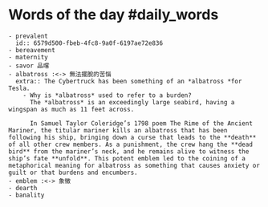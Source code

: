 # Words of the day #daily_words
	- prevalent
	  id:: 6579d500-fbeb-4fc8-9a0f-6197ae72e836
	- bereavement
	- maternity
	- savor 品嚐
	- albatross :<-> 無法擺脫的苦惱
	  extra:: The Cybertruck has been something of an *albatross *for Tesla.
		- Why is *albatross* used to refer to a burden?
		  The *albatross* is an exceedingly large seabird, having a wingspan as much as 11 feet across.
		  
		  In Samuel Taylor Coleridge’s 1798 poem The Rime of the Ancient Mariner, the titular mariner kills an albatross that has been following his ship, bringing down a curse that leads to the **death** of all other crew members. As a punishment, the crew hang the **dead bird** from the mariner’s neck, and he remains alive to witness the ship’s fate **unfold**. This potent emblem led to the coining of a metaphorical meaning for albatross as something that causes anxiety or guilt or that burdens and encumbers.
	- emblem :<-> 象徵
	- dearth
	- banality